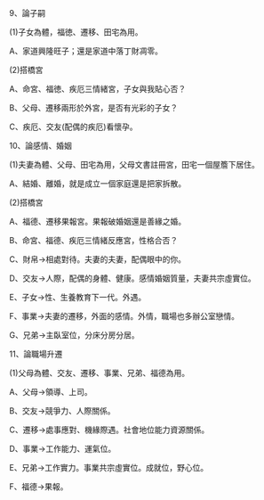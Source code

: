 9、論子嗣

(1)子女為體，福徳、遷移、田宅為用。

A、家道興隆旺子；還是家道中落丁財凋零。

(2)搭橋宮

A、命宮、福徳、疾厄三情緒宮，子女與我貼心否？

B、父母、遷移兩形於外宮，是否有光彩的子女？

C、疾厄、交友(配偶的疾厄)看懷孕。

10、論感情、婚姻

(1)夫妻為體、父母、田宅為用，父母文書註冊宮，田宅一個屋簷下居住。

A、結婚、離婚，就是成立一個家庭還是把家拆散。

(2)搭橋宮

A、福德、遷移果報宮。果報破婚姻還是善緣之婚。

B、命宮、福德、疾厄三情緒反應宮，性格合否？

C、財帛→相處對待。夫妻的夫妻，配偶眼中的你。

D、交友→人際，配偶的身體、健康。感情婚姻質量，夫妻共宗虛實位。

E、子女→性、生養教育下一代。外遇。

F、事業→夫妻的遷移，外面的感情。外情，職場也多辦公室戀情。

G、兄弟→主臥室位，分床分房分居。

11、論職場升遷 

(1)父母為體、交友、遷移、事業、兄弟、福德為用。

A、父母→領導、上司。

B、交友→競爭力、人際關係。

C、遷移→處事應對、機緣際遇。社會地位能力資源關係。

D、事業→工作能力、運氣位。 

E、兄弟→工作實力。事業共宗虛實位。成就位，野心位。

F、福德→果報。
